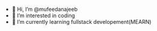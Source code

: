 - 👋 Hi, I’m @mufeedanajeeb
- 👀 I’m interested in coding
- 🌱 I’m currently learning fullstack developement(MEARN)


<!---
mufeedanajeeb/mufeedanajeeb is a ✨ special ✨ repository because its `README.md` (this file) appears on your GitHub profile.
You can click the Preview link to take a look at your changes.
--->
